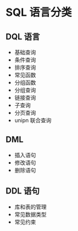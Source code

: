 # SQL 语言分类

## DQL 语言

-   基础查询
-   条件查询
-   排序查询
-   常见函数
-   分组函数
-   分组查询
-   链接查询
-   子查询
-   分页查询
-   unipn 联合查询

## DML

-   插入语句
-   修改语句
-   删除语句

## DDL 语句

-   库和表的管理
-   常见数据类型
-   常见约束
